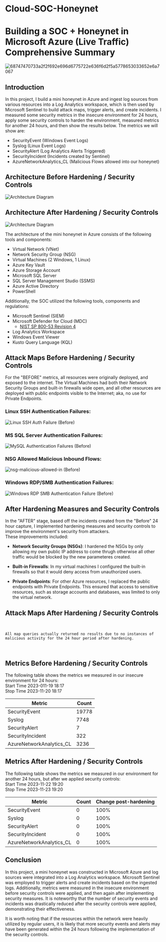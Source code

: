 # Cloud-SOC-Honeynet

# Building a SOC + Honeynet in Microsoft Azure (Live Traffic) Comprehensive Summary

![68747470733a2f2f692e696d6775722e636f6d2f5a5778653033652e6a7067](https://github.com/Nick-Errington/Cloud-SOC-Honeynet/blob/main/Achitecture-Topology/topology-diagram.jpg)


## Introduction

In this project, I build a mini honeynet in Azure and ingest log sources from various resources into a Log Analytics workspace, which is then used by Microsoft Sentinel to build attack maps, trigger alerts, and create incidents. I measured some security metrics in the insecure environment for 24 hours, apply some security controls to harden the environment, measured metrics for another 24 hours, and then show the results below. The metrics we will show are:

- SecurityEvent (Windows Event Logs)
- Syslog (Linux Event Logs)
- SecurityAlert (Log Analytics Alerts Triggered)
- SecurityIncident (Incidents created by Sentinel)
- AzureNetworkAnalytics_CL (Malicious Flows allowed into our honeynet)

## Architecture Before Hardening / Security Controls
![Architecture Diagram](https://github.com/Nick-Errington/Cloud-SOC-Honeynet/blob/main/Achitecture-Topology/architecture-before.jfif)

## Architecture After Hardening / Security Controls
![Architecture Diagram](https://github.com/Nick-Errington/Cloud-SOC-Honeynet/blob/main/Achitecture-Topology/architecture-after.jfif)

The architecture of the mini honeynet in Azure consists of the following tools and components:

- Virtual Network (VNet)
- Network Security Group (NSG)
- Virtual Machines (2 Windows, 1 Linux)
- Azure Key Vault
- Azure Storage Account
- Microsoft SQL Server
- SQL Server Management Studio (SSMS)
- Azure Active Directory
- PowerShell

Additionally, the SOC utilized the following tools, components and regulations: 
- Microsoft Sentinel (SIEM)
- Microsoft Defender for Cloud (MDC)
  - [NIST SP 800-53 Revision 4](https://csrc.nist.gov/publications/detail/sp/800-53/rev-4/archive/2015-01-22)
- Log Analytics Workspace
- Windows Event Viewer
- Kusto Query Language (KQL)

## Attack Maps Before Hardening / Security Controls

For the "BEFORE" metrics, all resources were originally deployed, and exposed to the internet. The Virtual Machines had both their Network Security Groups and built-in firewalls wide open, and all other resources are deployed with public endpoints visible to the Internet; aka, no use for Private Endpoints.

### Linux SSH Authentication Failures:
![Linux SSH Auth Failure (Before)](https://github.com/Nick-Errington/Cloud-SOC-Honeynet/blob/main/Attack-Maps/linux-ssh-auth-fail-before.PNG)
<br />

### MS SQL Server Authentication Failures:
![MySQL Authentication Failures (Before)](https://github.com/Nick-Errington/Cloud-SOC-Honeynet/blob/main/Attack-Maps/mssql-auth-fail-before.PNG)
<br />

### NSG Allowed Malicious Inbound Flows:
![nsg-malicious-allowed-in (Before)](https://github.com/Nick-Errington/Cloud-SOC-Honeynet/blob/main/Attack-Maps/nsg-malicious-allowed-in-before.PNG)
<br />

### Windows RDP/SMB Authentication Failures:
![Windows RDP   SMB Authentication Failure (Before)](https://github.com/Nick-Errington/Cloud-SOC-Honeynet/blob/main/Attack-Maps/windows-rdp-auth-fail-before.PNG)
<br />

## After Hardening Measures and Security Controls

In the "AFTER" stage, based off the incidents created from the "Before" 24 hour capture, I implemented hardening measures and security controls to improve the environment's security from attackers.<br /> 
These improvements included:

- <b>Network Security Groups (NSGs)</b>: I hardened the NSGs by only allowing my own public IP address to come thrugh otherwise all other traffic would be blocked by the new parameteres created.

- <b>Built-in Firewalls</b>: In my virtual machines I configured the built-in firewalls so that it would deny access from unauthorized users. 

- <b>Private Endpoints</b>: For other Azure resources, I replaced the public endpoints with Private Endpoints. This ensured that access to sensitive resources, such as storage accounts and databases, was limited to only the virtual network.

## Attack Maps After Hardening / Security Controls

<br />

```All map queries actually returned no results due to no instances of malicious activity for the 24 hour period after hardening.```

 <br />
 
## Metrics Before Hardening / Security Controls

The following table shows the metrics we measured in our insecure environment for 24 hours:<br/>
Start Time 2023-011-19 18:17<br/>
Stop Time	2023-11-20 18:17
<div>

| Metric                   | Count
| ------------------------ | -----
| SecurityEvent            | 19778
| Syslog                   | 7748
| SecurityAlert            | 7
| SecurityIncident         | 322
| AzureNetworkAnalytics_CL | 3236


## Metrics After Hardening / Security Controls

The following table shows the metrics we measured in our environment for another 24 hours, but after we applied security controls:<br/>
Start Time 2023-11-22 19:20<br/>
Stop Time	2023-11-23 19:20

| Metric                   | Count | Change post-hardening
| ------------------------ | ----- | --------------------- 
| SecurityEvent            | 0 | 100%
| Syslog                   | 0 | 100%
| SecurityAlert            | 0 | 100%
| SecurityIncident         | 0 | 100%
| AzureNetworkAnalytics_CL | 0 | 100%

## Conclusion

In this project, a mini honeynet was constructed in Microsoft Azure and log sources were integrated into a Log Analytics workspace. Microsoft Sentinel was employed to trigger alerts and create incidents based on the ingested logs. Additionally, metrics were measured in the insecure environment before security controls were applied, and then again after implementing security measures. It is noteworthy that the number of security events and incidents was drastically reduced after the security controls were applied, demonstrating their effectiveness.

It is worth noting that if the resources within the network were heavily utilized by regular users, it is likely that more security events and alerts may have been generated within the 24 hours following the implementation of the security controls.
